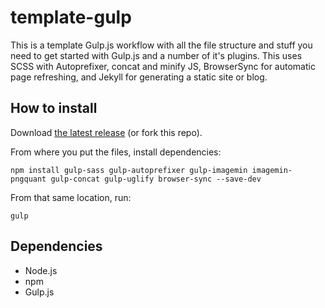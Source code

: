 # template-gulp
This is a template Gulp.js workflow with all the file structure and stuff you need to get started with Gulp.js and a number of it's plugins. This uses SCSS with Autoprefixer, concat and minify JS, BrowserSync for automatic page refreshing, and Jekyll for generating a static site or blog.

## How to install

Download [the latest release](https://github.com/edadams/template-gulp/releases) (or fork this repo).

From where you put the files, install dependencies: 

    npm install gulp-sass gulp-autoprefixer gulp-imagemin imagemin-pngquant gulp-concat gulp-uglify browser-sync --save-dev 

From that same location, run:

    gulp
    
## Dependencies

- Node.js
- npm
- Gulp.js
